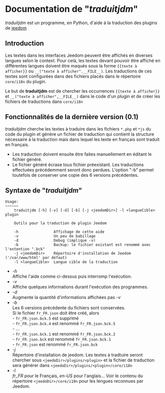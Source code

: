 # Documentation de "*traduitjdm*"

*traduitjdm* est un programme, en Python, d'aide à la traduction des plugins de [jeedom](http://jeedom.com)

## Introduction
Les textes dans les interfaces Jeedom peuvent être affichés en diverses langues selon le context. Pour celà, les textes devant pouvoir être affiché en différentes langues doivent être maqués sous la forme `{{texte à afficher}}` ou `__("texte à afficher".__FILE__)`. Les traductions de ces textes sont configurées dans des fichiers placés dans le répertoire `core/i18n` du plugin.

Le but de **traduitjdm** est de chercher les occurrences `{{texte à afficher}}` et `__("texte à afficher",__FILE__)` dans le code d'un plugin et de créer les fichiers de traductions dans `core/i18n`

## Fonctionnalités de la dernière version (0.1)

*traduitjdm* cherche les textes à traduire dans les fichiers `*.php` et `*js` du code du plugin et génère un fichier de traduction qui contient la structure nécessaire à la traduction mais dans lequel les texte en français sont traduit en français.

* Les traduction doivent ensuite être faites manuellement en éditant le fichier généré.
* Le fichier généré écrase tous fichier préexistant. Les traductions effectuées précédemment seront donc perdues. L'option "-b" permet toutefois de conserver une copie des 6 versions précédentes.

## Syntaxe de "*traduitjdm*"
```
Usage:
~~~~~~
    traduitjdm [-h] [-v] [-d] [-b] [-j <jeedomDir>] -l <langueCible> plugin
    
    Outils pour la traduction de plugin Jeedom
    
    -h                Affichage de cette aide
    -v                Un peu de babillage
    -d                Debug (implique -v)
    -b                Backup: le fichier existant est renommé avec l'extention ".bck"
    -j <jeedomDir>    Répertoire d'installation de Jeedom ('/var/www/html' par défaut)
    -l <langueCible>  Langue cible de la traduction

```

- *-h*  
    Affiche l'aide comme ci-dessus puis interromp l'exécution.
- *-v*  
    Affiche quelques informations durant l'exécution des programmes.
- *-d*    
    Augmente la quantité d'informations affichées pas *-v*
- *-b*  
    Les 6 versions précédente du fichiers sont conservées.    
    Si le fichier `fr_FR.json` doit être créé, alors    
        - `fr_FR.json.bck.5` est supprimé   
        - `fr_FR.json.bck.4` est renommé `fr_FR.json.bck.5`   
        - ...   
        - `fr_FR.json.bck.1` est renommé `fr_FR.json.bck.2`   
        - `fr_FR.json.bck` est renommé `fr_FR.json.bck.1`   
        - `fr_FR.json` est renommé `fr_FR.json.bck`   
 - *-j <jeedomDir>*    
     Répertoire d'installation de jeedom. Les textes à tradtuire seront chercher sous `<jeedoDir>/plugins/<plugin>` et la fichier de traduction sera générer dans `<jeedoDir>/plugins/<plugin>/core/i18n`    
  - *-l <langueCible>*    
      *fr_FR* pour le Français, *en-US* pour l'anglais... Voir le contenu du répertoire `<jeedoDir>/core/i18n` pour les lengues reconnues par Jeedom.
